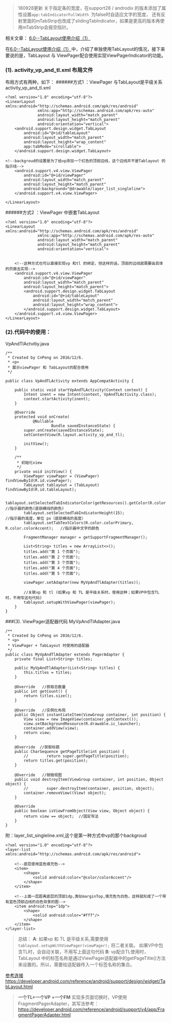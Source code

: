 > 180928更新
>关于指定条的宽度，在support28 / androdix 的版本添加了属性设置`app:tabIndicatorFullWidth `为false时自适应文字的宽度， 还有反射里面的mTabStrip也改成了slidingTabIndicator，如果是更高的版本再使用mTabStrip会报空指针。

相关文章：
[6.0--TabLayout使用介绍（1）](http://www.jianshu.com/writer#/notebooks/8238235/notes/7501749)

在[6.0--TabLayout使用介绍（1）](http://www.jianshu.com/writer#/notebooks/8238235/notes/7501749)中，介绍了单独使用TabLayout的情况，接下来要说的是，TabLayout 与 ViewPager配合使用实现ViewPagerIndicator的功能。

### (1). activity_vp_and_tl.xml 布局文件
布局方式有两种，如下：
######方式1 ：ViewPager 与TabLayout是平级关系
activity_vp_and_tl.xml
```
<?xml version="1.0" encoding="utf-8"?>
<LinearLayout xmlns:android="http://schemas.android.com/apk/res/android"
              xmlns:app="http://schemas.android.com/apk/res-auto"
              android:layout_width="match_parent"
              android:layout_height="match_parent"
              android:orientation="vertical">
    <android.support.design.widget.TabLayout
        android:id="@+id/tableLayout"
        android:layout_width="match_parent"
        android:layout_height="wrap_content"
        app:tabMode="scrollable">
    </android.support.design.widget.TabLayout>

<!--backgroud的设置是为了给vp添加一个红色的顶部边线，这个边线并不是Tablayout 的指示线-->
    <android.support.v4.view.ViewPager
        android:id="@+id/viewPager"
        android:layout_width="match_parent"
        android:layout_height="match_parent"
        android:background="@drawable/layer_list_singleline">
    </android.support.v4.view.ViewPager>

</LinearLayout>
```
######方式2 ：ViewPager 中嵌套TabLayout
```
<?xml version="1.0" encoding="utf-8"?>
<LinearLayout xmlns:android="http://schemas.android.com/apk/res/android"
              xmlns:app="http://schemas.android.com/apk/res-auto"
              android:layout_width="match_parent"
              android:layout_height="match_parent"
              android:orientation="vertical">


    <!--这种方式也可以直接实现vp 和tl 的绑定，但这样的话，顶部的边线就需要由具体的页面去实现-->
    <android.support.v4.view.ViewPager
        android:id="@+id/viewPager"
        android:layout_width="match_parent"
        android:layout_height="match_parent">
        <android.support.design.widget.TabLayout
            android:id="@+id/tableLayout"
            android:layout_width="match_parent"
            android:layout_height="wrap_content">
        </android.support.design.widget.TabLayout>
    </android.support.v4.view.ViewPager>
</LinearLayout>
```
### (2).代码中的使用：
VpAndTlActvitiy.java
```
/**
 * Created by CnPeng on 2016/12/6.
 * <p>
 * 展示viewPager 和 TabLayout的配合使用
 */

public class VpAndTLActivity extends AppCompatActivity {

    public static void startVpAndTLActivity(Context context) {
        Intent inent = new Intent(context, VpAndTLActivity.class);
        context.startActivity(inent);
    }

    @Override
    protected void onCreate(
            @Nullable
                    Bundle savedInstanceState) {
        super.onCreate(savedInstanceState);
        setContentView(R.layout.activity_vp_and_tl);

        initView();
    }

    /**
     * 初始化view
     */
    private void initView() {
        ViewPager viewPager = (ViewPager) findViewById(R.id.viewPager);
        TabLayout tablayout = (TabLayout) findViewById(R.id.tableLayout);

        tablayout.setSelectedTabIndicatorColor(getResources().getColor(R.color.colorAccent));   //指示器的颜色(底部横线的颜色)
        tablayout.setSelectedTabIndicatorHeight(15);                             //指示器的高度，单位 px（底部横线的高度）
        tablayout.setTabTextColors(R.color.colorPrimary, R.color.colorAccent);   //指示器中文字的颜色

        FragmentManager manager = getSupportFragmentManager();

        List<String> titles = new ArrayList<>();
        titles.add("第 1 个页面");
        titles.add("第 2 个页面");
        titles.add("第 3 个页面");
        titles.add("第 4 个页面");
        titles.add("第 5 个页面");

        viewPager.setAdapter(new MyVpAndTlAdapter(titles));

        //关联vp 和 tl (如果vp 和 TL 是平级关系时，使用这种；如果VP中包含TL时，不用写这句代码)
        tablayout.setupWithViewPager(viewPager);
    }
}
```

###(3). ViewPager适配器代码
MyVpAndTlAdapter.java
```
/**
 * Created by CnPeng on 2016/12/6.
 * <p>
 * ViewPager + TabLayout 时使用的适配器
 */
public class MyVpAndTlAdapter extends PagerAdapter {
    private final List<String> titles;

    public MyVpAndTlAdapter(List<String> titles) {
        this.titles = titles;
    }

    @Override   //获取总数量
    public int getCount() {
        return titles.size();
    }

    @Override   //实例化布局
    public Object instantiateItem(ViewGroup container, int position) {
        View view = new ImageView(container.getContext());
        view.setBackgroundResource(R.drawable.ic_launcher);
        container.addView(view);
        return view;
    }

    @Override  //获取标题
    public CharSequence getPageTitle(int position) {
        //        return super.getPageTitle(position);
        return titles.get(position);
    }

    @Override   //销毁视图
    public void destroyItem(ViewGroup container, int position, Object object) {
        //        super.destroyItem(container, position, object);
        container.removeView((View) object);
    }

    @Override
    public boolean isViewFromObject(View view, Object object) {
        return view == object;  //固定写法
    }
}

```
附：layer_list_singleline.xml,这个是第一种方式中vp的那个backgroud
```
<?xml version="1.0" encoding="utf-8"?>
<layer-list xmlns:android="http://schemas.android.com/apk/res/android">

    <!--底层使用蓝色填充色-->
    <item>
        <shape>
            <solid android:color="@color/colorAccent"/>
        </shape>
    </item>

    <!--上面一层距离底层的顶部1dp,类似marginTop,填充色为白色，这样就形成了一个带有蓝色顶部边线的白色背景的图-->
    <item android:top="1dp">
        <shape>
            <solid android:color="#fff"/>
        </shape>
    </item>
</layer-list>
```
>总结：
**A**:
如果vp 和 TL 是平级关系,需要使用 `tablayout.setupWithViewPager(viewPager);`  将二者关联。
如果VP中包含TL时，会自动关联，不用写上面这句代码
**B**:
vp配合TL使用时，TabLayout 中的标签名称是通过ViewPager适配器中的getPageTitle()方法来设置的。所以，需要给适配器传入一个标签名称的集合。

[参考连接https://developer.android.com/reference/android/support/design/widget/TabLayout.html](https://developer.android.com/reference/android/support/design/widget/TabLayout.html)

> **一个TL+一个VP +一个FM** 实现多页面切换时，VP使用FragmentPagerAdapter，其写法参考：https://developer.android.com/reference/android/support/v4/app/FragmentPagerAdapter.html
